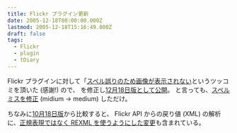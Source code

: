 ```yaml
---
title: Flickr プラグイン更新
date: 2005-12-18T00:00:00.000Z
lastmod: 2005-12-18T15:16:49.000Z
draft: false
tags:
  - Flickr
  - plugin
  - tDiary
---
```


Flickr プラグインに対して「[スペル誤りのため画像が表示されない](https://www.machu.jp/diary/20051018.html#c03)というツッコミを頂いた (感謝!) ので、 を修正し[12月18日版として公開](http://dev.machu.jp:8080/flickr_plugin/trac.cgi/)。 と言っても、[スペルミスを修正](http://dev.machu.jp:8080/flickr_plugin/trac.cgi/changeset/6) (midium → medium) しただけ。

ちなみに[10月18日版](/posts/20051018/p01)から比較すると、 Flickr API からの戻り値 (XML) の解析に、[正規表現ではなく REXML を使うようにした変更](http://dev.machu.jp:8080/flickr_plugin/trac.cgi/changeset/5)も含まれている。
